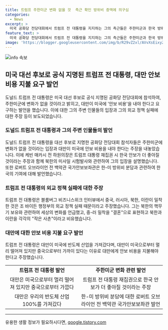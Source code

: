 ```yaml
---
title: 트럼프 주한미군 변화 없을 것  측근 확인 방위비 증액에 의구심
categories:
  - News
excerpt: >
  미국 공화당 전당대회에서 트럼프 전 대통령을 지지하는 그의 측근들은 주한미군과 한국 방위비 분담금에 대한 입장을 밝혔다. 주한미군 변화는 없을 것으로 전망하고, 방위비 분담에 대한 협상을 기대하며, 트럼프 전 대통령은 이란, 북한, 중국, 러시아의 밀착을 조 바이든 정부의 실패로 규정하며, 대만은 안보 비용을 더 내야 한다고 주장했다. 트럼프 전 대통령의 발언이 주목받고 있다.
feature_text: >
  미국 공화당 전당대회에서 트럼프 전 대통령을 지지하는 그의 측근들은 주한미군과 한국 방위비 분담금에 대한 입장을 밝혔다. 주한미군 변화는 없을 것으로 전망하고, 방위비 분담에 대한 협상을 기대하며, 트럼프 전 대통령은 이란, 북한, 중국, 러시아의 밀착을 조 바이든 정부의 실패로 규정하며, 대만은 안보 비용을 더 내야 한다고 주장했다. 트럼프 전 대통령의 발언이 주목받고 있다.
image: 'https://blogger.googleusercontent.com/img/b/R29vZ2xl/AVvXsEixyZcFfHzMRdzZMjFBmAUKJYCLCGyLL1o632UiGVXcaFdKo_bkvkuCioo0uUKlGfBVcT3P84aROyZIXSBEx3Aw5nCQ3pTgDom1WDC4m8eifvWiAmWEEVb4x6G_l8C0QH225ldMjyaFvpxGEBGNO37VmDTDMHGhJPq73UglMfDca1-0aw/s1600/blogspot.png'
---
```


<p><img src="https://blogger.googleusercontent.com/img/b/R29vZ2xl/AVvXsEixyZcFfHzMRdzZMjFBmAUKJYCLCGyLL1o632UiGVXcaFdKo_bkvkuCioo0uUKlGfBVcT3P84aROyZIXSBEx3Aw5nCQ3pTgDom1WDC4m8eifvWiAmWEEVb4x6G_l8C0QH225ldMjyaFvpxGEBGNO37VmDTDMHGhJPq73UglMfDca1-0aw/s1600/blogspot.png" alt="info 속보" /></p>

<h2 data-ke-size="size26">미국 대선 후보로 공식 지명된 트럼프 전 대통령, 대만 안보 비용 지불 요구 발언</h2>

<p data-ke-size="size16">도널드 트럼프 전 대통령은 미국 대선 후보로 공식 지명된 공화당 전당대회에 참석하여, 주한미군에 변화가 없을 것이라고 밝히고, 대만이 미국에 '안보 비용'을 내야 한다고 요구하는 발언을 했습니다. 이에 대한 그의 주변 인물들의 입장과 그의 외교 정책 실패에 대한 주장 등이 보도되었습니다.</p>

<h3>도널드 트럼프 전 대통령과 그의 주변 인물들의 발언</h3>

<p data-ke-size="size16">도널드 트럼프 전 대통령을 대선 후보로 지명한 공화당 전당대회 참석자들은 주한미군에 변화가 없을 것이라는 입장과 대만이 미국에 안보 비용을 내야 한다는 주장을 내놓았습니다. 이에 케빈 매카시 전 하원의장은 트럼프 대통령 재집권 시 한국 안보가 더 좋아질 것이라는 주장과 함께 북한의 미사일 시험발사와 관련하여 그의 입장을 설명했습니다. 또한 로버트 오브라이언 전 백악관 국가안보보좌관은 한-미 방위비 분담과 관련하여 한국의 기여에 대해 발언했습니다.</p>

<h3>트럼프 전 대통령의 외교 정책 실패에 대한 주장</h3>

<p data-ke-size="size16">트럼프 전 대통령은 블룸버그 비즈니스위크 인터뷰에서 중국, 러시아, 북한, 이란이 밀착한 것은 조 바이든 행정부의 외교 정책 실패 때문이라고 주장했습니다. 그는 북한의 핵무기 보유와 관련하여 세상의 변화를 언급했고, 중-러 밀착을 "결혼"으로 표현하고 북한과 이란을 각각의 "작은 사촌"이라고 비유했습니다.</p>

<h3>대만에 대한 안보 비용 지불 요구 발언</h3>

<p data-ke-size="size16">트럼프 전 대통령은 대만이 미국에 반도체 산업을 가져갔다며, 대만이 미국으로부터 멀리 떨어져 있지만 중국으로부터 가까이 있다는 이유로 대만에게 안보 비용을 지불해야 한다고 주장했습니다.</p>

<table>
  <tr>
    <td style="text-align: center; height: 17px;"><b>트럼프 전 대통령 발언</b></td>
    <td style="text-align: center; height: 17px;"><b>주한미군 변화 관련 발언</b></td>
  </tr>
  <tr>
    <td style="text-align: center; height: 17px;">대만은 미국으로부터 멀리 떨어져 있지만 중국으로부터 가깝다</td>
    <td style="text-align: center; height: 17px;">트럼프 전 대통령 재집권으로 한국 안보가 더 좋아질 것이라는 주장</td>
  </tr>
  <tr>
    <td style="text-align: center; height: 17px;">대만은 우리의 반도체 산업 100%를 가져갔다</td>
    <td style="text-align: center; height: 17px;">한-미 방위비 분담에 대한 로버트 오브라이언 전 백악관 국가안보보좌관 발언</td>
  </tr>
</table>

<hr>
유용한 생활 정보가 필요하시다면, <a href="https://qoogle.tistory.com" rel="dofollow">qoogle.tistory.com</a>


